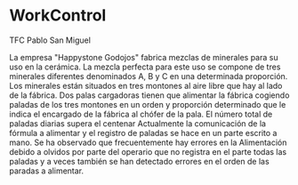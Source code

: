 # WorkControl
TFC Pablo San Miguel

La empresa "Happystone Godojos" fabrica mezclas de minerales para su uso en la cerámica.
La mezcla perfecta para este uso se compone de tres minerales diferentes denominados A, B y
C en una determinada proporción.
Los minerales están situados en tres montones al aire libre que hay al lado de la fábrica.
Dos palas cargadoras tienen que alimentar la fábrica cogiendo paladas de los tres montones en
un orden y proporción determinado que le indica el encargado de la fábrica al chófer de la pala.
El número total de paladas diarias supera el centenar
Actualmente la comunicación de la fórmula a alimentar y el registro de paladas se hace en un
parte escrito a mano.
Se ha observado que frecuentemente hay errores en la Alimentación debido a olvidos por
parte del operario que no registra en el parte todas las paladas y a veces también se han
detectado errores en el orden de las paradas a alimentar.
